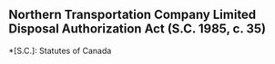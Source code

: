 ## Northern Transportation Company Limited Disposal Authorization Act (S.C. 1985, c. 35)
  *[S.C.]: Statutes of Canada
